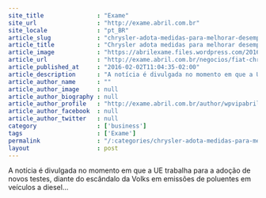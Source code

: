 ```yaml
---
site_title               : "Exame"
site_url                 : "http://exame.abril.com.br"
site_locale              : "pt_BR"
article_slug             : "chrysler-adota-medidas-para-melhorar-desempenho-de-diesel"
article_title            : "Chrysler adota medidas para melhorar desempenho de diesel"
article_image            : "https://abrilexame.files.wordpress.com/2016/09/size_960_16_9_fiat-chrysler8.jpg?quality=70&strip=all&w=960"
article_url              : "http://exame.abril.com.br/negocios/fiat-chrysler-adota-medidas-para-melhorar-desempenho-em-emissoes-de-diesel/"
article_published_at     : "2016-02-02T11:04:35-02:00"
article_description      : "A notícia é divulgada no momento em que a UE trabalha para a adoção de novos testes, diante do escândalo da Volks em emissões de poluentes em veículos a diesel..."
article_author_name      : ""
article_author_image     : null
article_author_biography : null
article_author_profile   : "http://exame.abril.com.br/author/wpvipabril/"
article_author_facebook  : null
article_author_twitter   : null
category                 : ['business']
tags                     : ['Exame']
permalink                : "/:categories/chrysler-adota-medidas-para-melhorar-desempenho-de-diesel/"
layout                   : post
---
```


A notícia é divulgada no momento em que a UE trabalha para a adoção de novos testes, diante do escândalo da Volks em emissões de poluentes em veículos a diesel...
